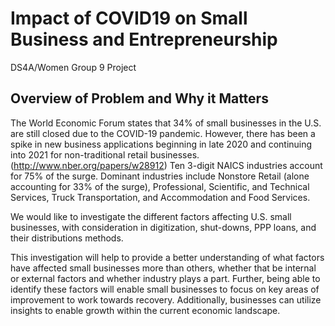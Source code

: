 # Impact of COVID19 on Small Business and Entrepreneurship 
DS4A/Women Group 9 Project

## Overview of Problem and Why it Matters
The World Economic Forum states that 34% of small businesses in the U.S. are still closed due to the COVID-19 pandemic. However, there has been a spike in new business applications beginning in late 2020 and continuing into 2021 for non-traditional retail businesses. (http://www.nber.org/papers/w28912) Ten 3-digit NAICS industries account for 
75% of the surge. Dominant industries include Nonstore Retail (alone accounting for 33% of the surge), Professional, Scientific, and Technical Services, Truck Transportation, and 
Accommodation and Food Services.

We would like to investigate the different factors affecting U.S. small businesses, with consideration in digitization, shut-downs, PPP loans, and their distributions methods. 

This investigation will help to provide a better understanding of what factors have affected small businesses more than others, whether that be internal or external factors and whether industry plays a part. Further, being able to identify these factors will enable small businesses to focus on key areas of improvement to work towards recovery. Additionally, businesses can utilize insights to enable growth within the current economic landscape.  
